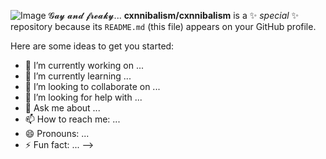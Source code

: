 ![Image](https://github.com/user-attachments/assets/7237c7ab-f11d-42c7-a313-d57ed4985d86)
𝓖𝓪𝔂 𝓪𝓷𝓭 𝓯𝓻𝓮𝓪𝓴𝔂...
**cxnnibalism/cxnnibalism** is a ✨ _special_ ✨ repository because its `README.md` (this file) appears on your GitHub profile.

Here are some ideas to get you started:

- 🔭 I’m currently working on ...
- 🌱 I’m currently learning ...
- 👯 I’m looking to collaborate on ...
- 🤔 I’m looking for help with ...
- 💬 Ask me about ...
- 📫 How to reach me: ...
- 😄 Pronouns: ...
- ⚡ Fun fact: ...
-->
